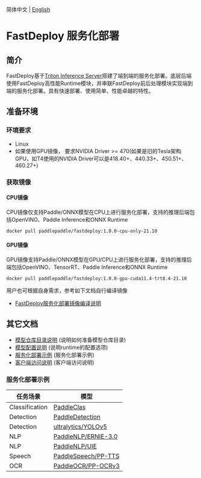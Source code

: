 简体中文 | [English](README_EN.md)

# FastDeploy 服务化部署

## 简介

FastDeploy基于[Triton Inference Server](https://github.com/triton-inference-server/server)搭建了端到端的服务化部署。底层后端使用FastDeploy高性能Runtime模块，并串联FastDeploy前后处理模块实现端到端的服务化部署。具有快速部署、使用简单、性能卓越的特性。

## 准备环境

### 环境要求
- Linux
- 如果使用GPU镜像， 要求NVIDIA Driver >= 470(如果是旧的Tesla架构GPU，如T4使用的NVIDIA Driver可以是418.40+、440.33+、450.51+、460.27+)

### 获取镜像

#### CPU镜像
CPU镜像仅支持Paddle/ONNX模型在CPU上进行服务化部署，支持的推理后端包括OpenVINO、Paddle Inference和ONNX Runtime
``` shell
docker pull paddlepaddle/fastdeploy:1.0.0-cpu-only-21.10
```

#### GPU镜像
GPU镜像支持Paddle/ONNX模型在GPU/CPU上进行服务化部署，支持的推理后端包括OpenVINO、TensorRT、Paddle Inference和ONNX Runtime
```
docker pull paddlepaddle/fastdeploy:1.0.0-gpu-cuda11.4-trt8.4-21.10
```

用户也可根据自身需求，参考如下文档自行编译镜像
- [FastDeploy服务化部署镜像编译说明](docs/zh_CN/compile.md)

## 其它文档
- [模型仓库目录说明](docs/zh_CN/model_repository.md) (说明如何准备模型仓库目录)
- [模型配置说明](docs/zh_CN/model_configuration.md)  (说明runtime的配置选项)
- [服务化部署示例](docs/zh_CN/demo.md) (服务化部署示例)
- [客户端访问说明](docs/zh_CN/client.md) (客户端访问说明)


### 服务化部署示例

| 任务场景 | 模型  |
|---|---|
| Classification | [PaddleClas](../examples/vision/classification/paddleclas/serving/README.md) |
| Detection | [PaddleDetection](../examples/vision/detection/paddledetection/serving/README.md) |
| Detection | [ultralytics/YOLOv5](../examples/vision/detection/yolov5/serving/README.md) |
| NLP |	[PaddleNLP/ERNIE-3.0](../examples/text/ernie-3.0/serving/README.md)|
| NLP |	[PaddleNLP/UIE](../examples/text/uie/serving/README.md)|
| Speech |	[PaddleSpeech/PP-TTS](../examples/audio/pp-tts/serving/README.md)|
| OCR |	[PaddleOCR/PP-OCRv3](../examples/vision/ocr/PP-OCRv3/serving/README.md)|
